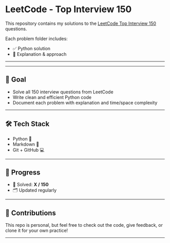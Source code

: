 # LeetCode - Top Interview 150

This repository contains my solutions to the [LeetCode Top Interview 150](https://leetcode.com/list/top-interview-150/) questions.

Each problem folder includes:
- ✅ Python solution
- 🧠 Explanation & approach
---


---

## 📌 Goal

- Solve all 150 interview questions from LeetCode
- Write clean and efficient Python code
- Document each problem with explanation and time/space complexity

---

## 🛠 Tech Stack

- Python 🐍  
- Markdown 📄  
- Git + GitHub 💻

---

## 🚧 Progress

- 🔢 Solved: **X / 150**  
- 🗂 Updated regularly

---

## 🤝 Contributions

This repo is personal, but feel free to check out the code, give feedback, or clone it for your own practice!

---
